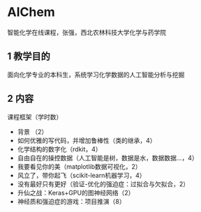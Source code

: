 # AIChem
智能化学在线课程，张强，西北农林科技大学化学与药学院

## 1 教学目的
面向化学专业的本科生，系统学习化学数据的人工智能分析与挖掘

## 2 内容

课程框架（学时数）
- 背景 （2）
- 如何优雅的写代码，并增加鲁棒性（类的继承，4）
- 化学结构的数字化（rdkit，4）
- 自由自在的操控数据（人工智能是树，数据是水，数据数据...，4）
- 我要看见你的美（matplotlib数据可视化，2）
- 风立了，带你起飞（scikit-learn机器学习，4）
- 没有最好只有更好（验证-优化的强迫症：过拟合与欠拟合，2）
- 升仙之战：Keras+GPU的图神经网络（2）
- 神经质和强迫症的游戏：项目推演（8）
